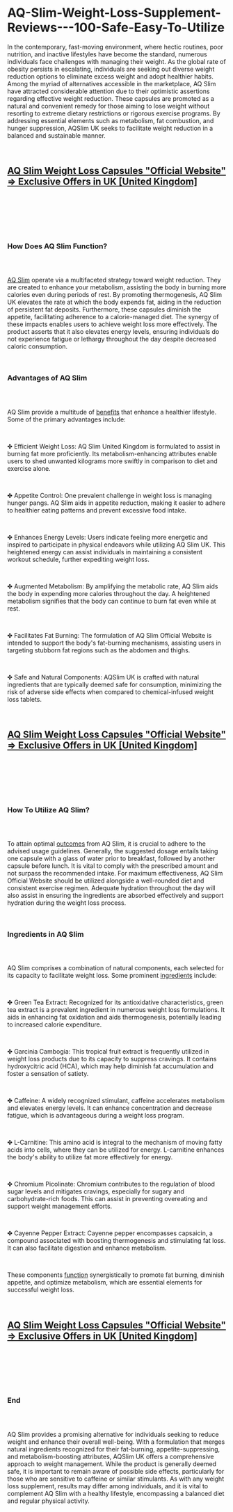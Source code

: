 # AQ-Slim-Weight-Loss-Supplement-Reviews---100-Safe-Easy-To-Utilize

<p>In the contemporary, fast-moving environment, where hectic routines, poor nutrition, and inactive lifestyles have become the standard, numerous individuals face challenges with managing their weight. As the global rate of obesity persists in escalating, individuals are seeking out diverse weight reduction options to eliminate excess weight and adopt healthier habits. Among the myriad of alternatives accessible in the marketplace, AQ Slim have attracted considerable attention due to their optimistic assertions regarding effective weight reduction. These capsules are promoted as a natural and convenient remedy for those aiming to lose weight without resorting to extreme dietary restrictions or rigorous exercise programs. By addressing essential elements such as metabolism, fat combustion, and hunger suppression, AQSlim UK seeks to facilitate weight reduction in a balanced and sustainable manner.</p>
<p>&nbsp;</p>
<h2><a href="https://aq-slim.co.uk/go/checkout/"><strong>AQ Slim Weight Loss Capsules "Official Website" =&gt; Exclusive Offers in UK [United Kingdom]</strong></a></h2>
<h2>&nbsp;</h2>
<p><a href="https://aq-slim.co.uk/go/checkout/"><img src="https://storage.penzu.com/g/vfg8eQeziLgbjHor" alt="" /></a></p>
<p>&nbsp;</p>
<h3><strong>How Does AQ Slim Function?</strong></h3>
<h3>&nbsp;</h3>
<p><a href="https://aq-slim.co.uk/">AQ Slim</a>&nbsp;operate via a multifaceted strategy toward weight reduction. They are created to enhance your metabolism, assisting the body in burning more calories even during periods of rest. By promoting thermogenesis, AQ Slim UK elevates the rate at which the body expends fat, aiding in the reduction of persistent fat deposits. Furthermore, these capsules diminish the appetite, facilitating adherence to a calorie-managed diet. The synergy of these impacts enables users to achieve weight loss more effectively. The product asserts that it also elevates energy levels, ensuring individuals do not experience fatigue or lethargy throughout the day despite decreased caloric consumption.</p>
<p>&nbsp;</p>
<h3><strong>Advantages of AQ Slim</strong></h3>
<h3>&nbsp;</h3>
<p>AQ Slim provide a multitude of&nbsp;<a href="https://erecsurgeme.com/">benefits</a>&nbsp;that enhance a healthier lifestyle. Some of the primary advantages include:</p>
<p>&nbsp;</p>
<p>✤ Efficient Weight Loss: AQ Slim United Kingdom is formulated to assist in burning fat more proficiently. Its metabolism-enhancing attributes enable users to shed unwanted kilograms more swiftly in comparison to diet and exercise alone.</p>
<p>&nbsp;</p>
<p>✤ Appetite Control: One prevalent challenge in weight loss is managing hunger pangs. AQ Slim aids in appetite reduction, making it easier to adhere to healthier eating patterns and prevent excessive food intake.</p>
<p>&nbsp;</p>
<p>✤ Enhances Energy Levels: Users indicate feeling more energetic and inspired to participate in physical endeavors while utilizing AQ Slim UK. This heightened energy can assist individuals in maintaining a consistent workout schedule, further expediting weight loss.</p>
<p>&nbsp;</p>
<p>✤ Augmented Metabolism: By amplifying the metabolic rate, AQ Slim aids the body in expending more calories throughout the day. A heightened metabolism signifies that the body can continue to burn fat even while at rest.</p>
<p>&nbsp;</p>
<p>✤ Facilitates Fat Burning: The formulation of AQ Slim Official Website is intended to support the body's fat-burning mechanisms, assisting users in targeting stubborn fat regions such as the abdomen and thighs.</p>
<p>&nbsp;</p>
<p>✤ Safe and Natural Components: AQSlim UK is crafted with natural ingredients that are typically deemed safe for consumption, minimizing the risk of adverse side effects when compared to chemical-infused weight loss tablets.</p>
<p>&nbsp;</p>
<h2><a href="https://aq-slim.co.uk/go/checkout/"><strong>AQ Slim Weight Loss Capsules "Official Website" =&gt; Exclusive Offers in UK [United Kingdom]</strong></a></h2>
<h2>&nbsp;</h2>
<p><a href="https://aq-slim.co.uk/go/checkout/"><img src="https://storage.penzu.com/g/Cmsz4JrqjV25Rkqp" alt="" /></a></p>
<p>&nbsp;</p>
<h3><strong>How To Utilize AQ Slim?</strong></h3>
<h3>&nbsp;</h3>
<p>To attain optimal&nbsp;<a href="https://zenketogummies.com/">outcomes</a>&nbsp;from AQ Slim, it is crucial to adhere to the advised usage guidelines. Generally, the suggested dosage entails taking one capsule with a glass of water prior to breakfast, followed by another capsule before lunch. It is vital to comply with the prescribed amount and not surpass the recommended intake. For maximum effectiveness, AQ Slim Official Website should be utilized alongside a well-rounded diet and consistent exercise regimen. Adequate hydration throughout the day will also assist in ensuring the ingredients are absorbed effectively and support hydration during the weight loss process.</p>
<p>&nbsp;</p>
<h3><strong>Ingredients in AQ Slim</strong></h3>
<h3>&nbsp;</h3>
<p>AQ Slim comprises a combination of natural components, each selected for its capacity to facilitate weight loss. Some prominent&nbsp;<a href="https://ketotitangummies.com/">ingredients</a>&nbsp;include:</p>
<p>&nbsp;</p>
<p>✤ Green Tea Extract: Recognized for its antioxidative characteristics, green tea extract is a prevalent ingredient in numerous weight loss formulations. It aids in enhancing fat oxidation and aids thermogenesis, potentially leading to increased calorie expenditure.</p>
<p>&nbsp;</p>
<p>✤ Garcinia Cambogia: This tropical fruit extract is frequently utilized in weight loss products due to its capacity to suppress cravings. It contains hydroxycitric acid (HCA), which may help diminish fat accumulation and foster a sensation of satiety.</p>
<p>&nbsp;</p>
<p>✤ Caffeine: A widely recognized stimulant, caffeine accelerates metabolism and elevates energy levels. It can enhance concentration and decrease fatigue, which is advantageous during a weight loss program.</p>
<p>&nbsp;</p>
<p>✤ L-Carnitine: This amino acid is integral to the mechanism of moving fatty acids into cells, where they can be utilized for energy. L-carnitine enhances the body's ability to utilize fat more effectively for energy.</p>
<p>&nbsp;</p>
<p>✤ Chromium Picolinate: Chromium contributes to the regulation of blood sugar levels and mitigates cravings, especially for sugary and carbohydrate-rich foods. This can assist in preventing overeating and support weight management efforts.</p>
<p>&nbsp;</p>
<p>✤ Cayenne Pepper Extract: Cayenne pepper encompasses capsaicin, a compound associated with boosting thermogenesis and stimulating fat loss. It can also facilitate digestion and enhance metabolism.</p>
<p>&nbsp;</p>
<p>These components&nbsp;<a href="https://purewellnessgummies.com/">function</a>&nbsp;synergistically to promote fat burning, diminish appetite, and optimize metabolism, which are essential elements for successful weight loss.</p>
<p>&nbsp;</p>
<h2><a href="https://aq-slim.co.uk/go/checkout/"><strong>AQ Slim Weight Loss Capsules "Official Website" =&gt; Exclusive Offers in UK [United Kingdom]</strong></a></h2>
<h2>&nbsp;</h2>
<p><a href="https://aq-slim.co.uk/go/checkout/"><img src="https://storage.penzu.com/g/GHhjCPkuDmFDSBuP" alt="" /></a></p>
<p>&nbsp;</p>
<h3><strong>End</strong></h3>
<h3>&nbsp;</h3>
<p>AQ Slim provides a promising alternative for individuals seeking to reduce weight and enhance their overall well-being. With a formulation that merges natural ingredients recognized for their fat-burning, appetite-suppressing, and metabolism-boosting attributes, AQSlim UK offers a comprehensive approach to weight management. While the product is generally deemed safe, it is important to remain aware of possible side effects, particularly for those who are sensitive to caffeine or similar stimulants. As with any weight loss supplement, results may differ among individuals, and it is vital to complement AQ Slim with a healthy lifestyle, encompassing a balanced diet and regular physical activity.</p>
